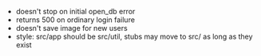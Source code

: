 - doesn't stop on initial open_db error
- returns 500 on ordinary login failure
- doesn't save image for new users
- style: src/app should be src/util, stubs may move to src/ as long as they exist
